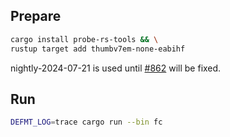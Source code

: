 ## Prepare
```bash
cargo install probe-rs-tools && \
rustup target add thumbv7em-none-eabihf
```

nightly-2024-07-21 is used until [#862](https://github.com/knurling-rs/defmt/issues/862) will be fixed.

## Run
```bash
DEFMT_LOG=trace cargo run --bin fc
```
